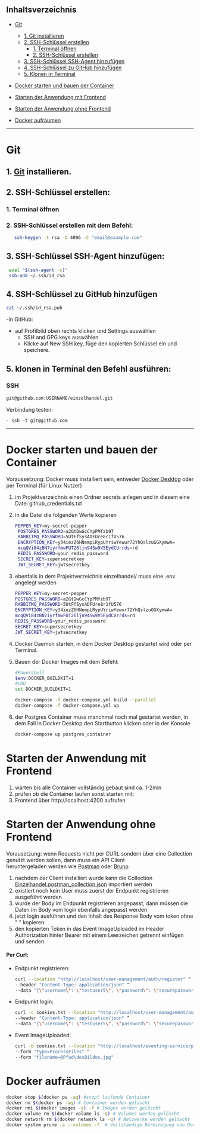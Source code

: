 
## Inhaltsverzeichnis

- [Git](#git)
    - [1. Git installieren](#1-git-installieren)
    - [2. SSH-Schlüssel erstellen](#2-ssh-schlüssel-erstellen)
        - [1. Terminal öffnen](#1-terminal-öffnen)
        - [2. SSH-Schlüssel erstellen](#2-ssh-schlüssel-erstellen-mit-dem-befehl)
    - [3. SSH-Schlüssel SSH-Agent hinzufügen](#3-ssh-schlüssel-ssh-agent-hinzufügen)
    - [4. SSH-Schlüssel zu GitHub hinzufügen](#4-ssh-schlüssel-zu-github-hinzufügen)
    - [5. Klonen in Terminal](#5-klonen-in-terminal)

- [Docker starten und bauen der Container](#docker-starten-und-bauen-der-container)

- [Starten der Anwendung mit Frontend](#starten-der-anwendung-mit-frontend)

- [Starten der Anwendung ohne Frontend](#starten-der-anwendung-ohne-frontend)

- [Docker aufräumen](#docker-aufräumen)

-------------------------------------------------------------------------------------

# Git

## 1. [Git](https://git-scm.com/downloads) installieren.
## 2. SSH-Schlüssel erstellen:

### 1. Terminal öffnen
### 2. SSH-Schlüssel erstellen mit dem Befehl:

   ```bash
      ssh-keygen -t rsa -b 4096 -C "email@example.com"
   ```

## 3. SSH-Schlüssel SSH-Agent hinzufügen:

   ```bash
    eval "$(ssh-agent -s)"
    ssh-add ~/.ssh/id_rsa
   ```

## 4. SSH-Schlüssel zu GitHub hinzufügen

   ````bash
   cat ~/.ssh/id_rsa.pub
   ````

-in GitHub:
- auf Profilbild oben rechts klicken und Settings auswählen
    - SSH and GPG keys auswählen
    - Klicke auf New SSH key, füge den kopierten Schlüssel ein und speichere.

## 5. klonen in Terminal den Befehl ausführen:

### SSH

   ````bash
   git@github.com:USERNAME/einzelhandel.git
   ````

Verbindung testen:

    - ssh -T git@github.com

-------------------------------------------------------------------------------------

# Docker starten und bauen der Container

Voraussetzung: Docker muss installiert sein, entweder [Docker Desktop](https://www.docker.com/products/docker-desktop/)
oder per Terminal (für Linux Nutzer)

1. im Projektverzeichnis einen Ordner secrets anlegen und in diesem eine Datei github_credentials.txt
2. in die Datei die folgenden Werte kopieren
    ````bash
    PEPPER_KEY=my-secret-pepper
     POSTGRES_PASSWORD=a2GtDwGcCYpPMfzb9T
     RABBITMQ_PASSWORD=5UtFfSysADFUre8r1fU576
     ENCRYPTION_KEY=y34iezZ6HNempLRypUYriwYewur72YhQslzuGGXymwA=
     mcqQVi84zBN7iyrfmwFUT26ljn94Sw9V5EydCUrrds=rd
     REDIS_PASSWORD=your_redis_password
     SECRET_KEY=supersecretkey
     JWT_SECRET_KEY=jwtsecretkey
     ````
3. ebenfalls in dem Projektverzeichnis einzelhandel/ muss eine .env angelegt werden
   ````bash
   PEPPER_KEY=my-secret-pepper
   POSTGRES_PASSWORD=a2GtDwGcCYpPMfzb9T
   RABBITMQ_PASSWORD=5UtFfSysADFUre8r1fU576
   ENCRYPTION_KEY=y34iezZ6HNempLRypUYriwYewur72YhQslzuGGXymwA=
   mcqQVi84zBN7iyrfmwFUT26ljn94Sw9V5EydCUrrds=rd
   REDIS_PASSWORD=your_redis_password
   SECRET_KEY=supersecretkey
   JWT_SECRET_KEY=jwtsecretkey
   ````

1. Docker Daemon starten, in dem Docker Desktop gestartet wird oder per Terminal.
2. Bauen der Docker Images mit dem Befehl:
    ````bash
    #Powershell
    $env:DOCKER_BUILDKIT=1
    #CMD
    set DOCKER_BUILDKIT=1
   
    docker-compose -f docker-compose.yml build --parallel
    docker-compose -f docker-compose.yml up
    ````
3. der Postgres Container muss manchmal noch mal gestartet werden, in dem Fall in Docker Desktop den Startbutton klicken
   oder in der Konsole
    ````bash
    docker-compose up postgres_container
    ````

# Starten der Anwendung mit Frontend

1. warten bis alle Container vollständig gebaut sind ca. 1-2min
2. prüfen ob die Container laufen sonst starten mit:
3. Frontend über http://localhost:4200 aufrufen

# Starten der Anwendung ohne Frontend

Vorausetzung: wenn Requests nicht per CURL sondern über eine Collection genutzt werden sollen, dann muss ein API Client   
heruntergeladen werden wie [Postman](https://www.postman.com/downloads/) oder
[Bruno](https://docs.usebruno.com/get-started/bruno-basics/download)

1. nachdem der Client installiert wurde kann die Collection
   [Einzelhandel.postman_collection.json](https://drive.google.com/file/d/1r-va-SVz5_67Owtehy-zt-iI5mkOvfPa/view?usp=sharing)
   importiert werden
2. existiert noch kein User muss zuerst der Endpunkt registrieren ausgeführt werden
3. wurde der Body im Endpunkt registrieren angepasst, dann müssen die Daten im Body vom login ebenfalls angepasst werden
4. jetzt login ausführen und den Inhalt des Response Body vom token ohne " " kopieren
5. den kopierten Token in das Event ImageUploaded im Header Authorization hinter Bearer mit einem Leerzeichen getrennt
   einfügen und senden

#### Per Curl:
- Endpunkt registrieren:
    ````bash
    curl --location "http://localhost/user-management/auth/register" ^
    --header "Content-Type: application/json" ^
    --data "{\"username\": \"testuser5\", \"password\": \"securepassword\", \"role\": \"Mitarbeiter\"}"
    ````
- Endpunkt login:
    ````bash
    curl -c cookies.txt --location "http://localhost/user-management/auth/login" ^
    --header "Content-Type: application/json" ^
    --data "{\"username\": \"testuser5\", \"password\": \"securepassword\"}"
    ````
- Event ImageUploaded:
     ````bash
    curl -b cookies.txt --location "http://localhost/eventing-service/publish/ImageUploaded" ^
    --form "type=ProcessFiles" ^
    --form "filename=@Pfad\desBildes.jpg"
     ````

# Docker aufräumen

 ````bash
docker stop $(docker ps -aq) #stopt laufende Container
docker rm $(docker ps -aq) # Container werden gelöscht
docker rmi $(docker images -q) -f # Images werden gelöscht  
docker volume rm $(docker volume ls -q) # Volumes werden gelöscht  
docker network rm $(docker network ls -q) # Netzwerke werden gelöscht
docker system prune -a --volumes -f  # Vollständige Bereinigung von Docker 
 ````

